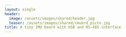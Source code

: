 ```yaml
---
layout: single
header:
  image: /assets/images/shared/header.jpg
  teaser: /assets/images/shared/imubrd_picto.jpg
title: A tiny IMU board with USB and RS-485 interface
---
```

